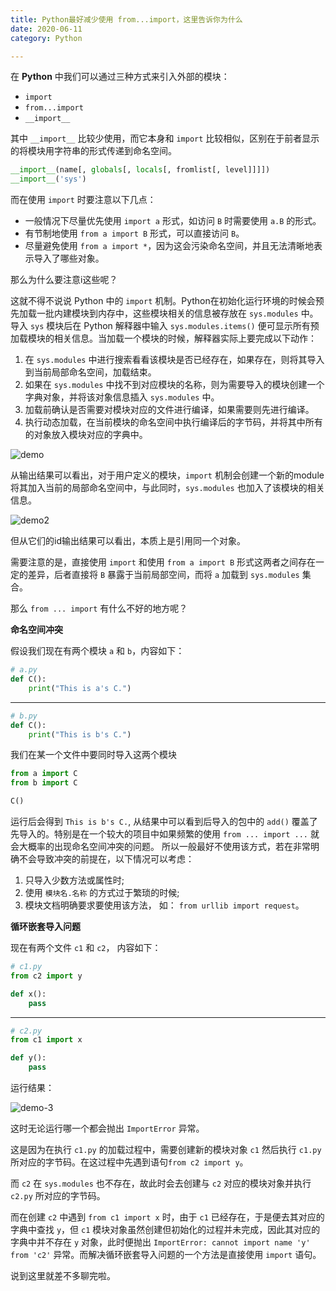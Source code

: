 ```yaml
---
title: Python最好减少使用 from...import，这里告诉你为什么
date: 2020-06-11
category: Python

---
```


在 **Python** 中我们可以通过三种方式来引入外部的模块：

- `import`
- `from...import`
- `__import__`

其中 `__import__` 比较少使用，而它本身和 `import` 比较相似，区别在于前者显示的将模块用字符串的形式传递到命名空间。

```python
__import__(name[, globals[, locals[, fromlist[, level]]]])
__import__('sys')
```

而在使用 `import` 时要注意以下几点：

- 一般情况下尽量优先使用 `import a` 形式，如访问 `B` 时需要使用 `a.B` 的形式。
- 有节制地使用 `from a import B` 形式，可以直接访问 `B`。
- 尽量避免使用 `from a import *`，因为这会污染命名空间，并且无法清晰地表示导入了哪些对象。

那么为什么要注意i这些呢？

这就不得不说说 Python 中的 `import` 机制。Python在初始化运行环境的时候会预先加载一批内建模块到内存中，这些模块相关的信息被存放在 `sys.modules` 中。导入 `sys` 模块后在 Python 解释器中输入 `sys.modules.items()` 便可显示所有预加载模块的相关信息。当加载一个模块的时候，解释器实际上要完成以下动作：

1. 在 `sys.modules` 中进行搜索看看该模块是否已经存在，如果存在，则将其导入到当前局部命名空间，加载结束。
2. 如果在 `sys.modules` 中找不到对应模块的名称，则为需要导入的模块创建一个字典对象，并将该对象信息插入 `sys.modules` 中。
3. 加载前确认是否需要对模块对应的文件进行编译，如果需要则先进行编译。
4. 执行动态加载，在当前模块的命名空间中执行编译后的字节码，并将其中所有的对象放入模块对应的字典中。

![demo](https://img-blog.csdnimg.cn/2020061101451629.png?x-oss-process=image/watermark,type_ZmFuZ3poZW5naGVpdGk,shadow_10,text_aHR0cHM6Ly9ibG9nLmNzZG4ubmV0L3FxXzM4NDEwNDk0,size_16,color_FFFFFF,t_70#pic_center)

从输出结果可以看出，对于用户定义的模块，`import` 机制会创建一个新的module将其加入当前的局部命名空间中，与此同时，`sys.modules` 也加入了该模块的相关信息。

![demo2](https://img-blog.csdnimg.cn/20200611015113603.png#pic_center)

但从它们的id输出结果可以看出，本质上是引用同一个对象。

需要注意的是，直接使用 `import` 和使用 `from a import B` 形式这两者之间存在一定的差异，后者直接将 `B` 暴露于当前局部空间，而将 `a` 加载到 `sys.modules` 集合。

那么 `from ... import` 有什么不好的地方呢？

**命名空间冲突**

假设我们现在有两个模块 `a` 和 `b`，内容如下：

```python
# a.py
def C():
	print("This is a's C.")
```

---

```python
# b.py
def C():
	print("This is b's C.")
```

我们在某一个文件中要同时导入这两个模块

```python
from a import C
from b import C

C()
```

运行后会得到 `This is b's C.`, 从结果中可以看到后导入的包中的 `add()` 覆盖了先导入的。特别是在一个较大的项目中如果频繁的使用 `from ... import ...` 就会大概率的出现命名空间冲突的问题。 所以一般最好不使用该方式，若在非常明确不会导致冲突的前提在，以下情况可以考虑：

1. 只导入少数方法或属性时;
2. 使用 `模块名.名称` 的方式过于繁琐的时候;
3. 模块文档明确要求要使用该方法， 如： `from urllib import request`。

**循环嵌套导入问题**

现在有两个文件 `c1` 和 `c2`， 内容如下：

```python
# c1.py
from c2 import y

def x():
	pass
```

---

```python
# c2.py
from c1 import x

def y():
	pass
```

运行结果：

![demo-3](https://img-blog.csdnimg.cn/20200611021819519.png?x-oss-process=image/watermark,type_ZmFuZ3poZW5naGVpdGk,shadow_10,text_aHR0cHM6Ly9ibG9nLmNzZG4ubmV0L3FxXzM4NDEwNDk0,size_16,color_FFFFFF,t_70#pic_center)

这时无论运行哪一个都会抛出 `ImportError` 异常。

这是因为在执行 `c1.py` 的加载过程中，需要创建新的模块对象 `c1` 然后执行 `c1.py` 所对应的字节码。在这过程中先遇到语句`from c2 import y`。

而 `c2` 在 `sys.modules` 也不存在，故此时会去创建与 `c2` 对应的模块对象并执行 `c2.py` 所对应的字节码。

而在创建 `c2` 中遇到 `from c1 import x` 时，由于 `c1` 已经存在，于是便去其对应的字典中查找 `y`，但 `c1` 模块对象虽然创建但初始化的过程并未完成，因此其对应的字典中并不存在 `y` 对象，此时便抛出 `ImportError: cannot import name 'y' from 'c2'` 异常。而解决循环嵌套导入问题的一个方法是直接使用 `import` 语句。

说到这里就差不多聊完啦。
